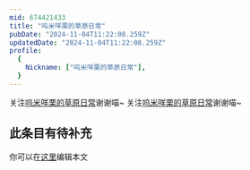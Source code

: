```yaml
---
mid: 674421433
title: "呜米咩栗的草原日常"
pubDate: "2024-11-04T11:22:08.259Z"
updatedDate: "2024-11-04T11:22:08.259Z"
profile:
  {
    Nickname: ["呜米咩栗的草原日常"],
  }
---
```


关注[呜米咩栗的草原日常](https://space.bilibili.com/674421433)谢谢喵~ 关注[呜米咩栗的草原日常](https://space.bilibili.com/674421433)谢谢喵~

## 此条目有待补充
你可以在[这里](https://github.com/Yuhanawa/VTuber.ICU/edit/master/src/content/v/呜米咩栗的草原日常/index.md)编辑本文
